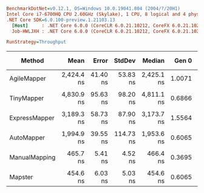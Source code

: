 ``` ini

BenchmarkDotNet=v0.12.1, OS=Windows 10.0.19041.804 (2004/?/20H1)
Intel Core i7-6700HQ CPU 2.60GHz (Skylake), 1 CPU, 8 logical and 4 physical cores
.NET Core SDK=6.0.100-preview.1.21103.13
  [Host]     : .NET Core 6.0.0 (CoreCLR 6.0.21.10212, CoreFX 6.0.21.10212), X64 RyuJIT
  Job-HWLJXH : .NET Core 6.0.0 (CoreCLR 6.0.21.10212, CoreFX 6.0.21.10212), X64 RyuJIT

RunStrategy=Throughput  

```
|        Method |       Mean |    Error |    StdDev |     Median |  Gen 0 | Gen 1 | Gen 2 | Allocated |
|-------------- |-----------:|---------:|----------:|-----------:|-------:|------:|------:|----------:|
|   AgileMapper | 2,424.4 ns | 41.40 ns |  53.83 ns | 2,425.1 ns | 1.0071 |     - |     - |   3.09 KB |
|               |            |          |           |            |        |       |       |           |
|    TinyMapper | 4,830.9 ns | 95.63 ns |  98.20 ns | 4,811.1 ns | 0.6866 |     - |     - |   2.11 KB |
|               |            |          |           |            |        |       |       |           |
| ExpressMapper | 3,189.3 ns | 58.73 ns |  87.90 ns | 3,173.7 ns | 1.5564 |     - |     - |   4.79 KB |
|               |            |          |           |            |        |       |       |           |
|    AutoMapper | 1,994.9 ns | 39.55 ns | 114.73 ns | 1,953.6 ns | 0.6065 |     - |     - |   1.86 KB |
|               |            |          |           |            |        |       |       |           |
| ManualMapping |   465.7 ns |  5.41 ns |   4.52 ns |   466.4 ns | 0.3695 |     - |     - |   1.13 KB |
|               |            |          |           |            |        |       |       |           |
|       Mapster |   454.6 ns |  6.03 ns |   5.03 ns |   454.6 ns | 0.6065 |     - |     - |   1.86 KB |
